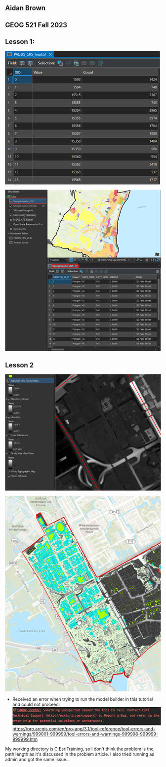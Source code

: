 
## Aidan Brown
## GEOG 521 Fall 2023

## Lesson 1: 

![Pasted image 20231123161245.png](../../attachments/Pasted%20image%2020231123161245.png)

![Pasted image 20231123162457.png](../../attachments/Pasted%20image%2020231123162457.png)

## Lesson 2

![Pasted image 20231123163516.png](../../attachments/Pasted%20image%2020231123163516.png)

![Pasted image 20231123165430.png](../../attachments/Pasted%20image%2020231123165430.png)

- Received an error when trying to run the model builder in this tutorial and could not proceed:
![Pasted image 20231123170902.png](../../attachments/Pasted%20image%2020231123170902.png)
https://pro.arcgis.com/en/pro-app/3.1/tool-reference/tool-errors-and-warnings/999001-999999/tool-errors-and-warnings-999998-999999-999999.htm

My working directory is C:EsriTraining, so I don't think the problem is the path length as it's discussed in the problem article. I also tried running as admin and got the same issue..

